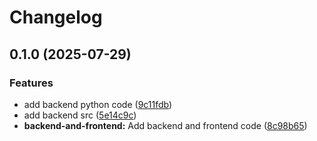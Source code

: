 # Changelog

## 0.1.0 (2025-07-29)


### Features

* add backend python code ([9c11fdb](https://github.com/MinhNguyen911/devops-study-app/commit/9c11fdb90fea28f9bd97136d5e7134d4318257e7))
* add backend src ([5e14c9c](https://github.com/MinhNguyen911/devops-study-app/commit/5e14c9c34a03256f536156c95adc6d29eccbe044))
* **backend-and-frontend:** Add backend and frontend code ([8c98b65](https://github.com/MinhNguyen911/devops-study-app/commit/8c98b65725eb52bcb5aad0a534d647f9db0dfec2))
